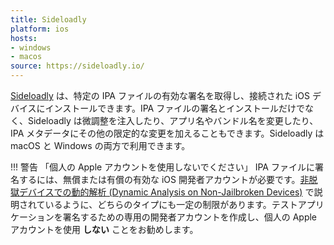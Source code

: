 ```yaml
---
title: Sideloadly
platform: ios
hosts:
- windows
- macos
source: https://sideloadly.io/
---
```


[Sideloadly](https://sideloadly.io/ "Sideloadly") は、特定の IPA ファイルの有効な署名を取得し、接続された iOS デバイスにインストールできます。IPA ファイルの署名とインストールだけでなく、Sideloadly は微調整を注入したり、アプリ名やバンドル名を変更したり、IPA メタデータにその他の限定的な変更を加えることもできます。Sideloadly は macOS と Windows の両方で利用できます。

!!! 警告 「個人の Apple アカウントを使用しないでください」
    IPA ファイルに署名するには、無償または有償の有効な iOS 開発者アカウントが必要です。[非脱獄デバイスでの動的解析 (Dynamic Analysis on Non-Jailbroken Devices)](techniques/ios/MASTG-TECH-0079.md) で説明されているように、どちらのタイプにも一定の制限があります。テストアプリケーションを署名するための専用の開発者アカウントを作成し、個人の Apple アカウントを使用 **しない** ことをお勧めします。
